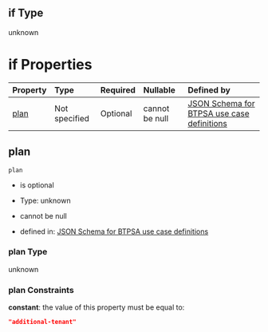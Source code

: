 ## if Type

unknown

# if Properties

| Property      | Type          | Required | Nullable       | Defined by                                                                                                                                                                                                                                  |
| :------------ | :------------ | :------- | :------------- | :------------------------------------------------------------------------------------------------------------------------------------------------------------------------------------------------------------------------------------------ |
| [plan](#plan) | Not specified | Optional | cannot be null | [JSON Schema for BTPSA use case definitions](btpsa-usecase-properties-services-items-allof-2-then-allof-44-then-allof-0-if-properties-plan.md "undefined#/properties/services/items/allOf/2/then/allOf/44/then/allOf/0/if/properties/plan") |

## plan



`plan`

*   is optional

*   Type: unknown

*   cannot be null

*   defined in: [JSON Schema for BTPSA use case definitions](btpsa-usecase-properties-services-items-allof-2-then-allof-44-then-allof-0-if-properties-plan.md "undefined#/properties/services/items/allOf/2/then/allOf/44/then/allOf/0/if/properties/plan")

### plan Type

unknown

### plan Constraints

**constant**: the value of this property must be equal to:

```json
"additional-tenant"
```
